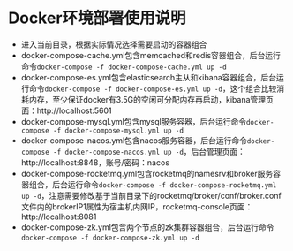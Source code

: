 # Docker环境部署使用说明

- 进入当前目录，根据实际情况选择需要启动的容器组合
- docker-compose-cache.yml包含memcached和redis容器组合，后台运行命令`docker-compose -f docker-compose-cache.yml up -d`
- docker-compose-es.yml包含elasticsearch主从和kibana容器组合，后台运行命令`docker-compose -f docker-compose-es.yml up -d`，这个组合比较消耗内存，至少保证docker有3.5G的空闲可分配内存再启动，kibana管理页面：http://localhost:5601
- docker-compose-mysql.yml包含mysql服务容器，后台运行命令`docker-compose -f docker-compose-mysql.yml up -d`
- docker-compose-nacos.yml包含nacos服务容器，后台运行命令`docker-compose -f docker-compose-nacos.yml up -d`，后台管理页面：http://localhost:8848，账号/密码：nacos
- docker-compose-rocketmq.yml包含rocketmq的namesrv和broker服务容器组合，后台运行命令`docker-compose -f docker-compose-rocketmq.yml up -d`，注意需要修改基于当前目录下的rocketmq/broker/conf/broker.conf文件内的brokerIP1属性为宿主机内网IP，rocketmq-console页面：http://localhost:8081
- docker-compose-zk.yml包含两个节点的zk集群容器组合，后台运行命令`docker-compose -f docker-compose-zk.yml up -d`